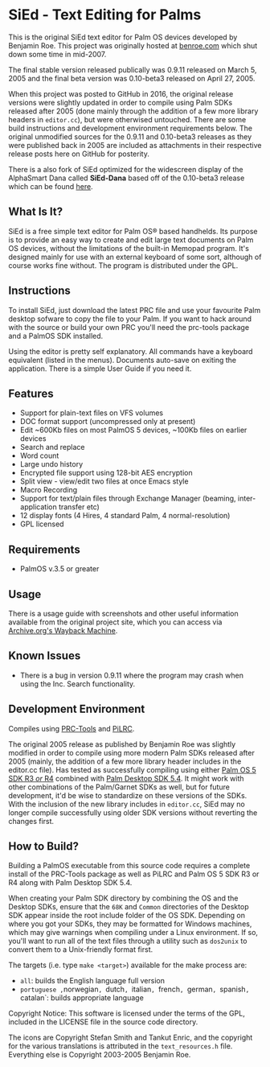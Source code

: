 # SiEd - Text Editing for Palms
This is the original SiEd text editor for Palm OS devices developed by Benjamin Roe. This project was originally hosted at [benroe.com](https://web.archive.org/web/20070323092635/http://benroe.com/sied/index.php) which shut down some time in mid-2007.

The final stable version released publically was 0.9.11 released on March 5, 2005 and the final beta version was 0.10-beta3 released on April 27, 2005.

When this project was posted to GitHub in 2016, the original release versions were slightly updated in order to compile using Palm SDKs released after 2005 (done mainly through the addition of a few more library headers in `editor.cc`), but were otherwised untouched. There are some build instructions and development environment requirements below. The original unmodified sources for the 0.9.11 and 0.10-beta3 releases as they were published back in 2005 are included as attachments in their respective release posts here on GitHub for posterity.

There is a also fork of SiEd optimized for the widescreen display of the AlphaSmart Dana called **SiEd-Dana** based off of the 0.10-beta3 release which can be found [here](https://github.com/rtiangha/SiEd-Dana).

## What Is It?
SiEd is a free simple text editor for Palm OS® based handhelds. Its purpose is to provide an easy way to create and edit large text documents on Palm OS devices, without the limitations of the built-in Memopad program. It's designed mainly for use with an external keyboard of some sort, although of course works fine without. The program is distributed under the GPL.

## Instructions
To install SiEd, just download the latest PRC file and use your favourite Palm desktop sofware to copy the file to your Palm. If you want to hack around with the source or build your own PRC you'll need the prc-tools package and a PalmOS SDK installed.

Using the editor is pretty self explanatory. All commands have a keyboard equivalent (listed in the menus). Documents auto-save on exiting the application. There is a simple User Guide if you need it.

## Features

* Support for plain-text files on VFS volumes
* DOC format support (uncompressed only at present)
* Edit ~600Kb files on most PalmOS 5 devices, ~100Kb files on earlier devices
* Search and replace
* Word count
* Large undo history
* Encrypted file support using 128-bit AES encryption
* Split view - view/edit two files at once Emacs style
* Macro Recording
* Support for text/plain files through Exchange Manager (beaming, inter-application transfer etc)
* 12 display fonts (4 Hires, 4 standard Palm, 4 normal-resolution)
* GPL licensed

## Requirements
* PalmOS v.3.5 or greater

## Usage
There is a usage guide with screenshots and other useful information available from the original project site, which you can access via [Archive.org's Wayback Machine](https://web.archive.org/web/20070130170506/http://benroe.com/sied/user.php).

## Known Issues
* There is a bug in version 0.9.11 where the program may crash when using the Inc. Search functionality.

## Development Environment
Compiles using [PRC-Tools](http://prc-tools.sourceforge.net/) and [PiLRC](http://pilrc.sourceforge.net/).

The original 2005 release as published by Benjamin Roe was slightly modified in order to compile using more modern Palm SDKs released after 2005 (mainly, the addition of a few more library header includes in the editor.cc file). Has tested as successfully compiling using either [Palm OS 5 SDK R3 *or* R4](https://web.archive.org/web/20150101205837/http://cdn.xenu.tk/pub/palm-archive/pub/programming/sdk/5.0/) combined with [Palm Desktop SDK 5.4](https://web.archive.org/web/20150615082823/http://pdaexpert.net/downloads/palm-os/sdk-v54-para-produtos-palm-com-palm-os/). It might work with other combinations of the Palm/Garnet SDKs as well, but for future development, it'd be wise to standardize on these versions of the SDKs. With the inclusion of the new library includes in `editor.cc`, SiEd may no longer compile successfully using older SDK versions without reverting the changes first.

## How to Build?

Building a PalmOS executable from this source code requires a complete install of the PRC-Tools package as well as PiLRC and Palm OS 5 SDK R3 or R4 along with Palm Desktop SDK 5.4.

When creating your Palm SDK directory by combining the OS and the Desktop SDKs, ensure that the `68K` and `Common` directories of the Desktop SDK appear inside the root include folder of the OS SDK. Depending on where you got your SDKs, they may be formatted for Windows machines, which may give warnings when compiling under a Linux environment. If so, you'll want to run all of the text files through a utility such as `dos2unix` to convert them to a Unix-friendly format first. 

The targets (i.e. type `make <target>`) available for the make process are:

* `all`: builds the English language full version
* `portuguese ,`norwegian`, `dutch`, `italian`, `french`, `german`, `spanish`, `catalan`: builds appropriate language

Copyright Notice: This software is licensed under the terms of the GPL, included in the LICENSE file in the source code directory.

The icons are Copyright Stefan Smith and Tankut Enric, and the copyright for the various translations is attributed in the `text_resources.h` file. Everything else is Copyright 2003-2005 Benjamin Roe.
